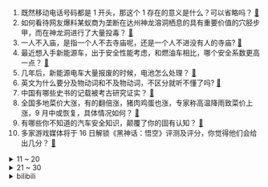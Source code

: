1. 既然移动电话号码都是 1 开头，那这个 1 存在的意义是什么？可以省略吗？ [:link:](https://www.zhihu.com/question/452043891)
2. 如何看待网友爆料某蚁商为垄断在达州神龙溶洞栖息的具有重要价值的穴胫步甲，而在神龙洞进行了大量投毒？ [:link:](https://www.zhihu.com/question/664306989)
3. 一人不入庙，是指一个人不去寺庙呢，还是一个人不进没有人的寺庙? [:link:](https://www.zhihu.com/question/663588528)
4. 最近想入手新能源车，出于安全性能考虑，和燃油车相比，哪个安全系数更高一点？ [:link:](https://www.zhihu.com/question/647173575)
5. 几年后，新能源电车大量报废的时候，电池怎么处理？ [:link:](https://www.zhihu.com/question/598956599)
6. 英文为什么要分及物动词和不及物动词，不区分就听不懂了吗? [:link:](https://www.zhihu.com/question/664229573)
7. 中国有哪些史书的记载被考古研究证实？ [:link:](https://www.zhihu.com/question/51227977)
8. 全国多地菜价大涨，有的翻倍涨，猪肉鸡蛋也涨，专家称高温降雨致菜价上涨，9 月中或恢复，具体情况如何？ [:link:](https://www.zhihu.com/question/664364947)
9. 有哪些你不知道的汽车安全知识，颠覆了你的固有认知？ [:link:](https://www.zhihu.com/question/566996905)
10. 多家游戏媒体将于 16 日解锁《黑神话：悟空》评测及评分，你觉得他们会给出几分？ [:link:](https://www.zhihu.com/question/664179021)
<details>
<summary>11 ~ 20</summary>

11. 为什么戚继光时代倭刀那么难对付，还要特地发明个鸳鸯阵，中国古代这么多兵器难道就对付不了区区倭刀吗？ [:link:](https://www.zhihu.com/question/664268307)
12. 25 岁女孩腹部抽脂永久丧失生育能力，为何会出现这样的情况？腹部抽脂需要注意哪些问题？ [:link:](https://www.zhihu.com/question/664360478)
13. 为什么现在年轻人越来越通透，不愿意加班去拼未来了? [:link:](https://www.zhihu.com/question/664355633)
14. 俄罗斯别尔哥罗德州进入联邦级紧急状态，联邦级紧急状态意味着什么？当地局势将如何发展？ [:link:](https://www.zhihu.com/question/664359548)
15. 「陈梦已开办乒乓球学校」冲上热搜，20 天营包食宿收 9000 元，如何看待奥运冠军与学校联合办学？ [:link:](https://www.zhihu.com/question/664246867)
16. 我爸叫男友来家吃饭，男友不愿意，我夹在中间好难受，该怎么办才好？ [:link:](https://www.zhihu.com/question/664268140)
17. 手机真的会毁了孩子吗? [:link:](https://www.zhihu.com/question/537363767)
18. 极氪 001 不到半年出新款惹怒车主，极氪回应「为老车主提供 1 万元抵用券购新车」，如何看待此事？ [:link:](https://www.zhihu.com/question/664290687)
19. 如何评价2024年8月米哈游《绝区零》青衣角色展示PV《青童与白叟》？ [:link:](https://www.zhihu.com/question/663919097)
20. 游戏《黑神话：悟空》性能测试工具已登陆 Steam 平台，如何评价它的优化水平？你的电脑能否流畅运行？ [:link:](https://www.zhihu.com/question/664176496)
</details>
<details>
<summary>21 ~ 30</summary>

21. 如果汽车在路上突然没油了怎么办？ [:link:](https://www.zhihu.com/question/663334590)
22. 喜欢一个人能忍住不联系吗? [:link:](https://www.zhihu.com/question/660514278)
23. 如何看待2024年8月15日A股市场的行情？ [:link:](https://www.zhihu.com/question/664251343)
24. 华为成本真的这么高吗？ [:link:](https://www.zhihu.com/question/663996508)
25. 柬埔寨是一个怎样的国家？ [:link:](https://www.zhihu.com/question/40132295)
26. 急求大佬们推荐3000～5000的手机？ [:link:](https://www.zhihu.com/question/662047128)
27. 从心理学视角看，为什么我总在交流过程中口是心非，无法跟伴侣表达最真实的情绪？ [:link:](https://www.zhihu.com/question/664089335)
28. 儿童陪伴师的普遍月薪是1-3万，会成为热门行业吗？ [:link:](https://www.zhihu.com/question/664246574)
29. 《玫瑰的故事》里为什么黄亦玫敢和庄国栋直接翻脸，却忍了方协文十年呢？ [:link:](https://www.zhihu.com/question/660716769)
30. 婚姻登记条例修订草案征求意见「登记不再需要户口簿、离婚冷静期期间任意一方可申请撤回」，将带来哪些影响？ [:link:](https://www.zhihu.com/question/664302020)
</details><details>
<summary>bilibili</summary>

</details>